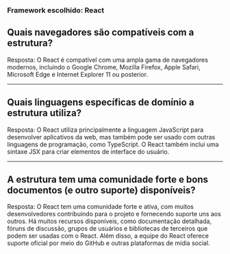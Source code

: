 ### Framework escolhido: React

## Quais navegadores são compatíveis com a estrutura?
Resposta: O React é compatível com uma ampla gama de navegadores modernos, incluindo o Google Chrome, Mozilla Firefox, Apple Safari, Microsoft Edge e Internet Explorer 11 ou posterior.

---

## Quais linguagens específicas de domínio a estrutura utiliza?
Resposta: O React utiliza principalmente a linguagem JavaScript para desenvolver aplicativos da web, mas também pode ser usado com outras linguagens de programação, como TypeScript. O React também inclui uma sintaxe JSX para criar elementos de interface do usuário.

---

## A estrutura tem uma comunidade forte e bons documentos (e outro suporte) disponíveis?
Resposta: O React tem uma comunidade forte e ativa, com muitos desenvolvedores contribuindo para o projeto e fornecendo suporte uns aos outros. Há muitos recursos disponíveis, como documentação detalhada, fóruns de discussão, grupos de usuários e bibliotecas de terceiros que podem ser usadas com o React. Além disso, a equipe do React oferece suporte oficial por meio do GitHub e outras plataformas de mídia social.